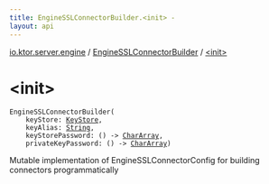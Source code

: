 ```yaml
---
title: EngineSSLConnectorBuilder.<init> - 
layout: api
---
```


<div class='api-docs-breadcrumbs'><a href="../index.html">io.ktor.server.engine</a> / <a href="index.html">EngineSSLConnectorBuilder</a> / <a href="./-init-.html">&lt;init&gt;</a></div>

# &lt;init&gt;

<div class="signature"><code><span class="identifier">EngineSSLConnectorBuilder</span><span class="symbol">(</span><br/>&nbsp;&nbsp;&nbsp;&nbsp;<span class="parameterName" id="io.ktor.server.engine.EngineSSLConnectorBuilder$<init>(java.security.KeyStore, kotlin.String, kotlin.Function0((kotlin.CharArray)), kotlin.Function0((kotlin.CharArray)))/keyStore">keyStore</span><span class="symbol">:</span>&nbsp;<a href="http://docs.oracle.com/javase/6/docs/api/java/security/KeyStore.html"><span class="identifier">KeyStore</span></a><span class="symbol">, </span><br/>&nbsp;&nbsp;&nbsp;&nbsp;<span class="parameterName" id="io.ktor.server.engine.EngineSSLConnectorBuilder$<init>(java.security.KeyStore, kotlin.String, kotlin.Function0((kotlin.CharArray)), kotlin.Function0((kotlin.CharArray)))/keyAlias">keyAlias</span><span class="symbol">:</span>&nbsp;<a href="https://kotlinlang.org/api/latest/jvm/stdlib/kotlin/-string/index.html"><span class="identifier">String</span></a><span class="symbol">, </span><br/>&nbsp;&nbsp;&nbsp;&nbsp;<span class="parameterName" id="io.ktor.server.engine.EngineSSLConnectorBuilder$<init>(java.security.KeyStore, kotlin.String, kotlin.Function0((kotlin.CharArray)), kotlin.Function0((kotlin.CharArray)))/keyStorePassword">keyStorePassword</span><span class="symbol">:</span>&nbsp;<span class="symbol">(</span><span class="symbol">)</span>&nbsp;<span class="symbol">-&gt;</span>&nbsp;<a href="https://kotlinlang.org/api/latest/jvm/stdlib/kotlin/-char-array/index.html"><span class="identifier">CharArray</span></a><span class="symbol">, </span><br/>&nbsp;&nbsp;&nbsp;&nbsp;<span class="parameterName" id="io.ktor.server.engine.EngineSSLConnectorBuilder$<init>(java.security.KeyStore, kotlin.String, kotlin.Function0((kotlin.CharArray)), kotlin.Function0((kotlin.CharArray)))/privateKeyPassword">privateKeyPassword</span><span class="symbol">:</span>&nbsp;<span class="symbol">(</span><span class="symbol">)</span>&nbsp;<span class="symbol">-&gt;</span>&nbsp;<a href="https://kotlinlang.org/api/latest/jvm/stdlib/kotlin/-char-array/index.html"><span class="identifier">CharArray</span></a><span class="symbol">)</span></code></div>

Mutable implementation of EngineSSLConnectorConfig for building connectors programmatically


